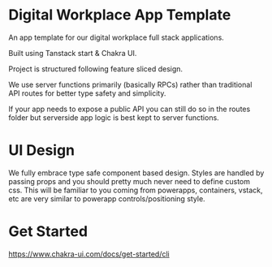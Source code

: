 # Digital Workplace App Template
An app template for our digital workplace full stack applications.

Built using Tanstack start & Chakra UI.

Project is structured following feature sliced design.

We use server functions primarily (basically RPCs) rather than traditional API routes for better type safety and simplicity.

If your app needs to expose a public API you can still do so in the routes folder but serverside app logic is best kept to server functions.

# UI Design
We fully embrace type safe component based design. Styles are handled by passing props and you should pretty much never need to define custom css. This will be familiar to you coming from powerapps, containers, vstack, etc are very similar to powerapp controls/positioning style.


# Get Started
https://www.chakra-ui.com/docs/get-started/cli
